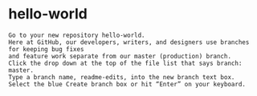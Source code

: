 # hello-world

    Go to your new repository hello-world.
    Here at GitHub, our developers, writers, and designers use branches for keeping bug fixes 
    and feature work separate from our master (production) branch. 
    Click the drop down at the top of the file list that says branch: master.
    Type a branch name, readme-edits, into the new branch text box.
    Select the blue Create branch box or hit “Enter” on your keyboard.
